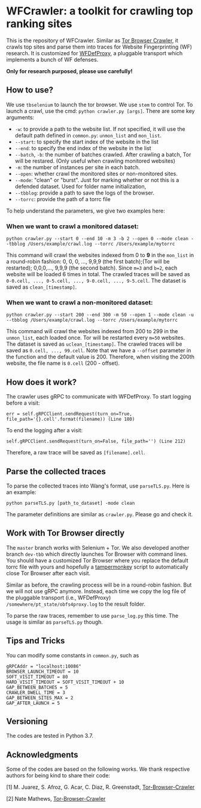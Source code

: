 # WFCrawler: a toolkit for crawling top ranking sites

This is the repository of WFCrawler. 
Similar as [Tor Browser Crawler](https://github.com/webfp/tor-browser-crawler), it crawls top sites and parse them into traces for Website Fingerprinting (WF) research. 
It is customized for [WFDefProxy](https://github.com/websitefingerprinting/wfdef), a pluggable transport which implements a bunch of WF defenses.

**Only for research purposed, please use carefully!**

## How to use?
We use `tbselenium` to launch the tor browser. 
We use `stem` to control Tor. 
To launch a crawl, use the cmd: `python crawler.py [args]`.
There are some key arguments:
* `-w`: to provide a path to the website list. If not specified, it will use the default path defined in `common.py`: `unmon_list` and `mon_list`.
* `--start`: to specify the start index of the website in the list
* `--end`: to specify the end index of the website in the list
* `--batch`, `-b`: the number of batches crawled. After crawling a batch, Tor will be restared. (Only useful when crawling monitored websites)
* `-m`: the number of instances per site in each batch. 
* `--open`: whether crawl the monitored sites or non-monitored sites.
* `--mode`: "clean" or "burst". Just for marking whether or not this is a defended dataset. Used for folder name initialization, 
* `--tbblog`: provide a path to save the logs of the browser.
* `--torrc`: provide the path of a torrc file


To help understand the parameters, we give two examples here:

### When we want to crawl a monitored dataset:
```
python crawler.py --start 0 --end 10 -m 3 -b 2 --open 0 --mode clean --tbblog /Users/example/crawl.log --torrc /Users/example/mytorrc
```
This command will crawl the websites indexed from 0 to **9** in the `mon_list` in a round-robin fashion: 0, 0, 0, ..., 9,9,9 (the first batch);(Tor will be restarted); 0,0,0,..., 9,9,9 (the second batch).
Since `m=3` and `b=2`, each website will be loaded 6 times in total.
The crawled traces will be saved as `0-0.cell, ..., 0-5.cell, ..., 9-0.cell, ..., 9-5.cell`.
The dataset is saved as `clean_[timestamp]`. 

### When we want to crawl a non-monitored dataset:
```
python crawler.py --start 200 --end 300 -m 50 --open 1 --mode clean -u --tbblog /Users/example/crawl.log --torrc /Users/example/mytorrc
```
This command will crawl the websites indexed from 200 to 299 in the `unmon_list`, each loaded once. 
Tor will be restarted every `m=50` websites. The dataset is saved as `uclean_[timestamp]`.
The crawled traces will be saved as `0.cell, ..., 99.cell`.
Note that we have a `--offset` parameter in the function and the default value is 200.
Therefore, when visiting the 200th website, the file name is `0.cell` (200 - offset). 

## How does it work?
The crawler uses gRPC to communicate with WFDefProxy. To start logging before a visit:
```angular2html
err = self.gRPCClient.sendRequest(turn_on=True, file_path='{}.cell'.format(filename)) (Line 180)
```
To end the logging after a visit:
```angular2html
self.gRPCClient.sendRequest(turn_on=False, file_path='') (Line 212)
```
Therefore, a raw trace will be saved as `[filename].cell`.

## Parse the collected traces
To parse the collected  traces into Wang's format, use `parseTLS.py`. Here is an example:
```angular2html
python parseTLS.py [path_to_dataset] -mode clean
```
The parameter definitions are similar as `crawler.py`. Please go and check it.

## Work with Tor Browser directly
The `master` branch works with Selenium + Tor. 
We also developed another branch `dev-tbb` which directly launches Tor Browser with command lines.
You should have a customized Tor Browser where you replace the default torrc file with yours and 
hopefully a [tampermonkey](https://www.tampermonkey.net) script to automatically close Tor Browser after each visit. 

Similar as before, the crawling process will be in a round-robin fashion. 
But we will not use gRPC anymore. 
Instead, each time we copy the log file of the pluggable transport (i.e., WFDefProxy) `/somewhere/pt_state/obfs4proxy.log` to the result folder.

To parse the raw traces, remember to use `parse_log.py` this time. The usage is similar as `parseTLS.py` though. 

## Tips and Tricks
You can modify some constants in `common.py`, such as 
```angular2html
gRPCAddr = "localhost:10086"
BROWSER_LAUNCH_TIMEOUT = 10
SOFT_VISIT_TIMEOUT = 80
HARD_VISIT_TIMEOUT = SOFT_VISIT_TIMEOUT + 10
GAP_BETWEEN_BATCHES = 5
CRAWLER_DWELL_TIME = 3
GAP_BETWEEN_SITES_MAX = 2
GAP_AFTER_LAUNCH = 5
```

## Versioning
The codes are tested in Python 3.7. 

## Acknowledgments 
Some of the codes are based on the following works. We thank respective authors for being kind to share their code:

[1] M. Juarez, S. Afroz, G. Acar, C. Diaz, R. Greenstadt, [Tor-Browser-Crawler ](https://github.com/webfp/tor-browser-crawler)

[2] Nate Mathews, [Tor-Browser-Crawler](https://github.com/notem/tor-browser-crawler)